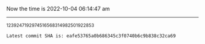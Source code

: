 Now the time is 2022-10-04 06:14:47 am

---

<small>1239247192974516568314982501922853</small>

```txt
Latest commit SHA is: eafe53765a0b686345c3f0740b6c9b838c32ca69
```
